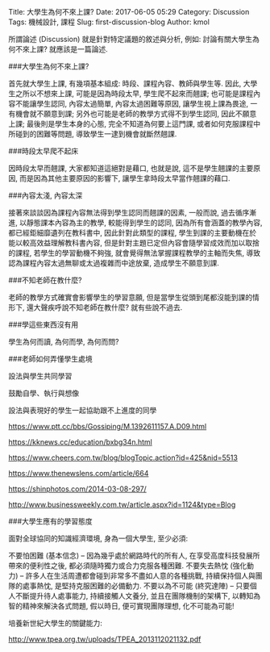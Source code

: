 Title: 大學生為何不來上課?
Date: 2017-06-05 05:29
Category: Discussion
Tags: 機械設計, 課程
Slug: first-discussion-blog
Author: kmol

所謂論述 (Discussion) 就是針對特定議題的敘述與分析, 例如: 討論有關大學生為何不來上課? 就應該是一篇論述.

<!-- PELICAN_END_SUMMARY -->

###大學生為何不來上課?

首先就大學生上課, 有幾項基本組成: 時段、課程內容、教師與學生等. 因此, 大學生之所以不想來上課, 可能是因為時段太早, 學生爬不起來而翹課; 也可能是課程內容不能讓學生認同, 內容太過簡單, 內容太過困難等原因, 讓學生視上課為畏途, 一有機會就不願意到課; 另外也可能是老師的教學方式得不到學生認同, 因此不願意上課; 最後則是學生本身的心態, 完全不知道為何要上這門課, 或者如何克服課程中所碰到的困難等問題, 導致學生一逮到機會就斷然翹課.

###時段太早爬不起床

因時段太早而翹課, 大家都知道這絕對是藉口, 也就是說, 這不是學生翹課的主要原因, 而是因為其他主要原因的影響下, 讓學生拿時段太早當作翹課的藉口.

###內容太淺, 內容太深

接著來談談因為課程內容無法得到學生認同而翹課的因素, 一般而說, 過去循序漸進, 以靜態課本內容為主的教學, 較能得到學生的認同, 因為所有會涵蓋的教學內容, 都已經鉅細靡遺列在教科書中, 因此針對此類型的課程, 學生到課的主要動機在於能以較高效益理解教科書內容, 但是針對主題已定但內容會隨學習成效而加以取捨的課程, 若學生的學習動機不夠強, 就會覺得無法掌握課程教學的主軸而失焦, 導致認為課程內容太過無聊或太過複雜而中途放棄, 造成學生不願意到課.

###不知老師在教什麼?

老師的教學方式確實會影響學生的學習意願, 但是當學生從頭到尾都沒能到課的情形下, 還大聲疾呼說不知老師在教什麼? 就有些說不過去.

###學這些東西沒有用

學生為何而讀, 為何而學, 為何而問?

###老師如何弄懂學生處境

設法與學生共同學習

鼓勵自學、執行與想像

設法與表現好的學生一起協助跟不上進度的同學

<https://www.ptt.cc/bbs/Gossiping/M.1392611157.A.D09.html>

<https://kknews.cc/education/bxbg34n.html>

<https://www.cheers.com.tw/blog/blogTopic.action?id=425&nid=5513>

<https://www.thenewslens.com/article/664>

<https://shinphotos.com/2014-03-08-297/>

<http://www.businessweekly.com.tw/article.aspx?id=1124&type=Blog>

###大學生應有的學習態度

面對全球協同的知識經濟環境, 身為一個大學生, 至少必須:

不要怕困難 (基本信念) – 因為幾乎處於網路時代的所有人, 在享受高度科技發展所帶來的便利性之後, 都必須隨時獨力或合力克服各種困難.
不要失去熱忱 (強化動力) – 許多人在生活周遭都會碰到非常多不盡如人意的各種挑戰, 持續保持個人與團隊的處事熱忱, 是堅持克服困難的必備動力.
不要以為不可能 (終究達陣) – 只要個人不斷提升待人處事能力, 持續接觸人文養分, 並且在團隊機制的架構下, 以轉知為智的精神來解決各式問題, 假以時日, 便可實現團隊理想, 化不可能為可能!

培養新世紀大學生的關鍵能力: 

http://www.tpea.org.tw/uploads/TPEA_2013112021132.pdf